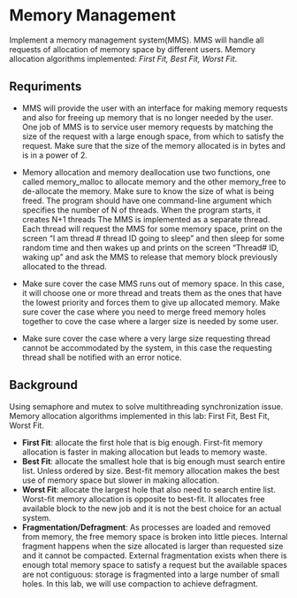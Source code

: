 # Memory Management
Implement a memory management system(MMS). MMS will handle all requests of allocation of memory
space by different users. Memory allocation algorithms implemented: *First Fit, Best Fit, Worst Fit*.

## Requriments

- MMS will provide the user with an interface for making memory requests and also for freeing up memorythat is no longer needed by the user. One job of MMS is to service user memory requests by matching thesize of the request with a large enough space, from which to satisfy the request. Make sure that the sizeof the memory allocated is in bytes and is in a power of 2.
- Memory allocation and memory deallocation use two functions, one called memory_malloc to allocatememory and the other memory_free to de-allocate the memory. Make sure to know the size of what isbeing freed. The program should have one command-line argument which specifies the number of N ofthreads. When the program starts, it creates N+1 threads The MMS is implemented as a separate thread.Each thread will request the MMS for some memory space, print on the screen “I am thread # thread IDgoing to sleep” and then sleep for some random time and then wakes up and prints on the screen“Thread# ID, waking up” and ask the MMS to release that memory block previously allocated to the thread.
- Make sure cover the case MMS runs out of memory space. In this case, it will choose one or more threadand treats them as the ones that have the lowest priority and forces them to give up allocated memory.Make sure cover the case where you need to merge freed memory holes together to cove the case wherea larger size is needed by some user.
- Make sure cover the case where a very large size requesting thread cannot be accommodated by thesystem, in this case the requesting thread shall be notified with an error notice.

## BackgroundUsing semaphore and mutex to solve multithreading synchronization issue.Memory allocation algorithms implemented in this lab: First Fit, Best Fit, Worst Fit.
- **First Fit**: allocate the first hole that is big enough. First-fit memory allocation is faster in makingallocation but leads to memory waste.- **Best Fit**: allocate the smallest hole that is big enough must search entire list. Unless ordered by size.Best-fit memory allocation makes the best use of memory space but slower in making allocation.- **Worst Fit**: allocate the largest hole that also need to search entire list. Worst-fit memory allocation isopposite to best-fit. It allocates free available block to the new job and it is not the best choice for anactual system.- **Fragmentation/Defragment**: As processes are loaded and removed from memory, the free memory spaceis broken into little pieces. Internal fragment happens when the size allocated is larger than requestedsize and it cannot be compacted. External fragmentation exists when there is enough total memory spaceto satisfy a request but the available spaces are not contiguous: storage is fragmented into a large numberof small holes. In this lab, we will use compaction to achieve defragment.